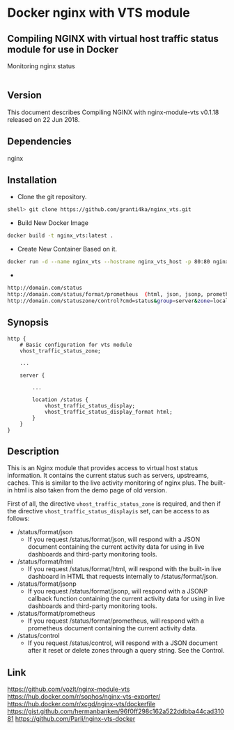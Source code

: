 # Docker nginx with VTS module
## Compiling NGINX with virtual host traffic status module for use in Docker

Monitoring nginx status<br><br>

## Version
This document describes Compiling NGINX with nginx-module-vts v0.1.18 released on 22 Jun 2018.

## Dependencies
nginx


## Installation
* Clone the git repository. 
```bash 
shell> git clone https://github.com/granti4ka/nginx_vts.git
```

* Build New Docker Image
```bash 
docker build -t nginx_vts:latest .
```
* Create New Container Based on it.
```bash 
docker run -d --name nginx_vts --hostname nginx_vts_host -p 80:80 nginx_vts:latest
```

* 

```bash 
http://domain.com/status
http://domain.com/status/format/prometheus  (html, json, jsonp, prometheus)
http://domain.com/statuszone/control?cmd=status&group=server&zone=localhost
```
## Synopsis
```
http {
    # Basic configuration for vts module
    vhost_traffic_status_zone;

    ...

    server {

        ...

        location /status {
            vhost_traffic_status_display;
            vhost_traffic_status_display_format html;
        }
    }
}
```

## Description
This is an Nginx module that provides access to virtual host status information. It contains the current status such as servers, upstreams, caches. This is similar to the live activity monitoring of nginx plus. The built-in html is also taken from the demo page of old version.

First of all, the directive `vhost_traffic_status_zone` is required, and then if the directive `vhost_traffic_status_displayis` set, can be access to as follows:

- /status/format/json
   - If you request /status/format/json, will respond with a JSON document containing the current activity data for using in live dashboards and third-party monitoring tools.
- /status/format/html
   - If you request /status/format/html, will respond with the built-in live dashboard in HTML that requests internally to /status/format/json.
- /status/format/jsonp
   - If you request /status/format/jsonp, will respond with a JSONP callback function containing the current activity data for using in live dashboards and third-party monitoring tools.
- /status/format/prometheus
   - If you request /status/format/prometheus, will respond with a prometheus document containing the current activity data.
- /status/control
   - If you request /status/control, will respond with a JSON document after it reset or delete zones through a query string. See the Control.

## Link
https://github.com/vozlt/nginx-module-vts
https://hub.docker.com/r/sophos/nginx-vts-exporter/
https://hub.docker.com/r/xcgd/nginx-vts/dockerfile
https://gist.github.com/hermanbanken/96f0ff298c162a522ddbba44cad31081
https://github.com/Parli/nginx-vts-docker
